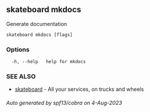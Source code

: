 ## skateboard mkdocs

Generate documentation

```
skateboard mkdocs [flags]
```

### Options

```
  -h, --help   help for mkdocs
```

### SEE ALSO

* [skateboard](skateboard.md)	 - All your services, on trucks and wheels

###### Auto generated by spf13/cobra on 4-Aug-2023
